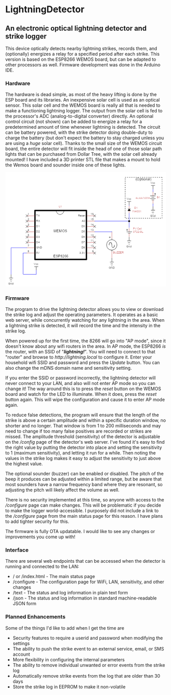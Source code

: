 # LightningDetector  
## An electronic optical lightning detector and strike logger

This device optically detects nearby lightning strikes, records them, and (optionally) energizes a relay for a specified period after each strike.  This version is based on the ESP8266 WEMOS board, but can be adapted to other processors as well.  Firmware development was done in the Arduino IDE.

### Hardware
The hardware is dead simple, as most of the heavy lifting is done by the ESP board and its libraries. An inexpensive solar cell is used as an optical sensor. This solar cell and the WEMOS board is really all that is needed to make a functioning lightning logger.  The output from the solar cell is fed to the processor's ADC (analog-to-digital converter) directly. An optional control circuit (not shown) can be added to energize a relay for a predetermined amount of time whenever lightning is detected.  The circuit can be battery powered, with the strike detector doing double-duty to charge the battery (but don't expect the battery to stay charged unless you are using a _huge_ solar cell).  Thanks to the small size of the WEMOS circuit board, the entire detector will fit inside the head of one of those solar path lights that can be purchased from Dollar Tree, with the solar cell already mounted!  I have included a 3D printer STL file that makes a mount to hold the Wemos board and sounder inside one of these lights. 

![Circuit Schematic](https://github.com/buteomont/LightningDetector/blob/master/lightningDetectorV4.0.png "Schematic")

### Firmware
The program to drive the lightning detector allows you to view or download the strike log and adjust the operating parameters. It operates as a basic web server, while concurrently watching for any lightning in the area.  When a lightning strike is detected, it will record the time and the intensity in the strike log.   

When powered up for the first time, the 8266 will go into "AP mode", since it doesn't know about any wifi routers in the area.  In AP mode, the ESP8266 *is* the router, with an SSID of "**_lightning!_**".  You will need to connect to that "router" and browse to _http://lightning.local_ to configure it.  Enter your household wifi SSID and password and press the _Update_ button.  You can also change the mDNS domain name and sensitivity setting.   

If you enter the SSID or password incorrectly, the lightning detector will never connect to your LAN, and also will not enter AP mode so you can change it!  The way around this is to press the _reset_ button on the WEMOS board and watch for the LED to illuminate.  When it does, press the _reset_ button again.  This will wipe the configuration and cause it to enter AP mode again.  

To reduce false detections, the program will ensure that the length of the strike is above a certain amplitude and within a specific duration window, no shorter and no longer. That window is from 1 to 200 milliseconds and may need to change if too many false positives are recorded or strikes are missed.  The amplitude threshold (sensitivity) of the detector is adjustable on the _/config_ page of the detector's web server.  I've found it's easy to find the right value by putting the detector into place and setting the sensitivity to 1 (maximum sensitivity), and letting it run for a while.  Then noting the values in the strike log makes it easy to adjust the sensitivity to just above the highest value.   

The optional sounder (buzzer) can be enabled or disabled.  The pitch of the beep it produces can be adjusted within a limited range, but be aware that most sounders have a narrow frequency band where they are resonant, so adjusting the pitch will likely affect the volume as well. 

There is no security implemented at this time, so anyone with access to the _/configure_ page can make changes. This will be problematic if you decide to make the logger world-accessible. I purposely did not include a link to the _/configure_ page from the main status page for this reason.  I have plans to add tighter security for this.

The firmware is fully OTA updatable. I would like to see any changes or improvements you come up with!

### Interface
There are several web endpoints that can be accessed when the detector is running and connected to the LAN:
* / or /index.html - The main status page
* /configure - The configuration page for WiFi, LAN, sensitivity, and other changes
* /text - The status and log information in plain text form
* /json - The status and log information in standard machine-readable JSON form

### Planned Enhancements
Some of the things I'd like to add when I get the time are
* Security features to require a userid and password when modifying the settings
* The ability to push the strike event to an external service, email, or SMS account
* More flexibility in configuring the internal parameters
* The ability to remove individual unwanted or error events from the strike log
* Automatically remove strike events from the log that are older than 30 days
* Store the strike log in EEPROM to make it non-volatile

